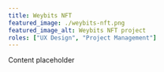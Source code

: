 ```yaml
---
title: Weybits NFT
featured_image: ./weybits-nft.png
featured_image_alt: Weybits NFT project
roles: ["UX Design", "Project Management"]
---
```


Content placeholder
